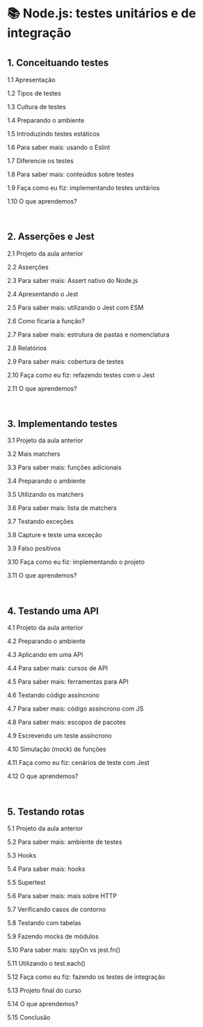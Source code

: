 <h1>📚 Node.js: testes unitários e de integração<h1>

<h2>1. Conceituando testes</h2>
<p>1.1 Apresentação</p>
<p>1.2 Tipos de testes</p>
<p>1.3 Cultura de testes</p>
<p>1.4 Preparando o ambiente</p>
<p>1.5 Introduzindo testes estáticos</p>
<p>1.6 Para saber mais: usando o Eslint</p>
<p>1.7 Diferencie os testes</p>
<p>1.8 Para saber mais: conteúdos sobre testes</p>
<p>1.9 Faça como eu fiz: implementando testes unitários</p>
<p>1.10 O que aprendemos?</p><br>

<h2>2. Asserções e Jest</h2>
<p>2.1 Projeto da aula anterior</p>
<p>2.2 Asserções</p>
<p>2.3 Para saber mais: Assert nativo do Node.js</p>
<p>2.4 Apresentando o Jest</p>
<p>2.5 Para saber mais: utilizando o Jest com ESM</p>
<p>2.6 Como ficaria a função?</p>
<p>2.7 Para saber mais: estrutura de pastas e nomenclatura</p>
<p>2.8 Relatórios</p>
<p>2.9 Para saber mais: cobertura de testes</p>
<p>2.10 Faça como eu fiz: refazendo testes com o Jest</p>
<p>2.11 O que aprendemos?</p><br>

<h2>3. Implementando testes</h2>
<p>3.1 Projeto da aula anterior</p>
<p>3.2 Mais matchers</p>
<p>3.3 Para saber mais: funções adicionais</p>
<p>3.4 Preparando o ambiente</p>
<p>3.5 Utilizando os matchers</p>
<p>3.6 Para saber mais: lista de matchers</p>
<p>3.7 Testando exceções</p>
<p>3.8 Capture e teste uma exceção</p>
<p>3.9 Falso positivos</p>
<p>3.10 Faça como eu fiz: implementando o projeto</p>
<p>3.11 O que aprendemos?</p><br>

<h2>4. Testando uma API</h2>
<p>4.1 Projeto da aula anterior</p>
<p>4.2 Preparando o ambiente</p>
<p>4.3 Aplicando em uma API</p>
<p>4.4 Para saber mais: cursos de API</p>
<p>4.5 Para saber mais: ferramentas para API</p>
<p>4.6 Testando código assíncrono</p>
<p>4.7 Para saber mais: código assíncrono com JS</p>
<p>4.8 Para saber mais: escopos de pacotes</p>
<p>4.9 Escrevendo um teste assíncrono</p>
<p>4.10 Simulação (mock) de funções</p>
<p>4.11 Faça como eu fiz: cenários de teste com Jest</p>
<p>4.12 O que aprendemos?</p><br>

<h2>5. Testando rotas</h2>
<p>5.1 Projeto da aula anterior</p>
<p>5.2 Para saber mais: ambiente de testes</p>
<p>5.3 Hooks</p>
<p>5.4 Para saber mais: hooks</p>
<p>5.5 Supertest</p>
<p>5.6 Para saber mais: mais sobre HTTP</p>
<p>5.7 Verificando casos de contorno</p>
<p>5.8 Testando com tabelas</p>
<p>5.9 Fazendo mocks de módulos</p>
<p>5.10 Para saber mais: spyOn vs jest.fn()</p>
<p>5.11 Utilizando o test.each()</p>
<p>5.12 Faça como eu fiz: fazendo os testes de integração</p>
<p>5.13 Projeto final do curso</p>
<p>5.14 O que aprendemos?</p>
<p>5.15 Conclusão</p>
